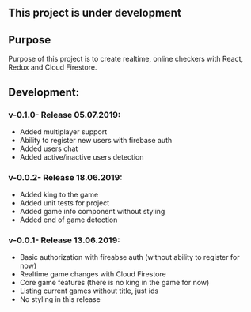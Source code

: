 ## This project is under development 

## Purpose

Purpose of this project is to create realtime, online checkers with React, Redux and Cloud Firestore. 

## Development:

### v-0.1.0- Release 05.07.2019:

- Added multiplayer support
- Ability to register new users with firebase auth
- Added users chat
- Added active/inactive users detection

### v-0.0.2- Release 18.06.2019:

- Added king to the game
- Added unit tests for project
- Added game info component without styling 
- Added end of game detection

### v-0.0.1- Release 13.06.2019:

- Basic authorization with fireabse auth (without ability to register for now)
- Realtime game changes with Cloud Firestore
- Core game features (there is no king in the game for now)
- Listing current games without title, just ids
- No styling in this release